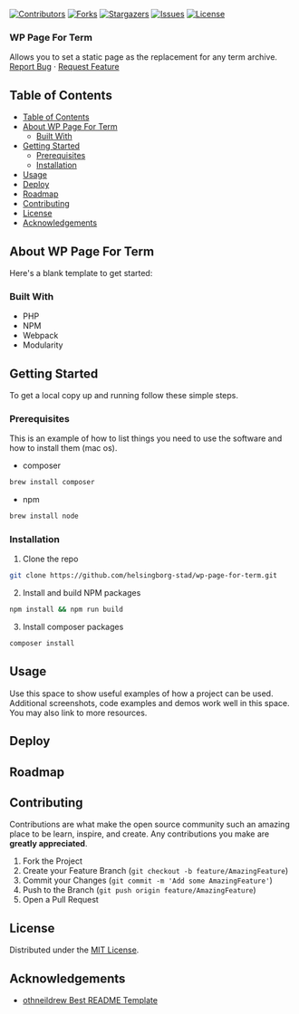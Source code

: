 <!-- SHIELDS -->
[![Contributors][contributors-shield]][contributors-url]
[![Forks][forks-shield]][forks-url]
[![Stargazers][stars-shield]][stars-url]
[![Issues][issues-shield]][issues-url]
[![License][license-shield]][license-url]

<h3>WP Page For Term</h3>
<p>
  Allows you to set a static page as the replacement for any term archive.
  <br />
  <a href="https://github.com/helsingborg-stad/wp-page-for-term/issues">Report Bug</a>
  ·
  <a href="https://github.com/helsingborg-stad/wp-page-for-term/issues">Request Feature</a>
</p>

## Table of Contents
- [Table of Contents](#table-of-contents)
- [About WP Page For Term](#about)
  - [Built With](#built-with)
- [Getting Started](#getting-started)
  - [Prerequisites](#prerequisites)
  - [Installation](#installation)
- [Usage](#usage)
- [Deploy](#deploy)
- [Roadmap](#roadmap)
- [Contributing](#contributing)
- [License](#license)
- [Acknowledgements](#acknowledgements)

## About WP Page For Term

Here's a blank template to get started:

### Built With

* PHP
* NPM
* Webpack
* Modularity

## Getting Started

To get a local copy up and running follow these simple steps.

### Prerequisites

This is an example of how to list things you need to use the software and how to install them (mac os).
* composer
```sh
brew install composer
```
* npm
```sh
brew install node
```
### Installation

1. Clone the repo
```sh
git clone https://github.com/helsingborg-stad/wp-page-for-term.git
```
2. Install and build NPM packages
```sh
npm install && npm run build
```
3. Install composer packages
```sh
composer install
```

## Usage

Use this space to show useful examples of how a project can be used. Additional screenshots, code examples and demos work well in this space. You may also link to more resources.

## Deploy

## Roadmap

## Contributing

Contributions are what make the open source community such an amazing place to be learn, inspire, and create. Any contributions you make are **greatly appreciated**.

1. Fork the Project
2. Create your Feature Branch (`git checkout -b feature/AmazingFeature`)
3. Commit your Changes (`git commit -m 'Add some AmazingFeature'`)
4. Push to the Branch (`git push origin feature/AmazingFeature`)
5. Open a Pull Request

## License

Distributed under the [MIT License][license-url].

## Acknowledgements

- [othneildrew Best README Template](https://github.com/othneildrew/Best-README-Template)


<!-- MARKDOWN LINKS & IMAGES -->
<!-- https://www.markdownguide.org/basic-syntax/#reference-style-links -->
[contributors-shield]: https://img.shields.io/github/contributors/helsingborg-stad/wp-page-for-term.svg?style=flat-square
[contributors-url]: https://github.com/helsingborg-stad/wp-page-for-term/graphs/contributors
[forks-shield]: https://img.shields.io/github/forks/helsingborg-stad/wp-page-for-term.svg?style=flat-square
[forks-url]: https://github.com/helsingborg-stad/wp-page-for-term/network/members
[stars-shield]: https://img.shields.io/github/stars/helsingborg-stad/wp-page-for-term.svg?style=flat-square
[stars-url]: https://github.com/helsingborg-stad/wp-page-for-term/stargazers
[issues-shield]: https://img.shields.io/github/issues/helsingborg-stad/wp-page-for-term.svg?style=flat-square
[issues-url]: https://github.com/helsingborg-stad/wp-page-for-term/issues
[license-shield]: https://img.shields.io/github/license/helsingborg-stad/wp-page-for-term.svg?style=flat-square
[license-url]: https://raw.githubusercontent.com/helsingborg-stad/wp-page-for-term/master/LICENSE
[product-screenshot]: images/screenshot.png
